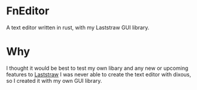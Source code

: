 # FnEditor
A text editor written in rust, with my Laststraw GUI library.

# Why
I thought it would be best to test my own libary and any new or upcoming features to [Laststraw](https://github.com/had2020/Last-Straw)
I was never able to create the text editor with dixous, so I created it with my own GUI library.
